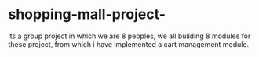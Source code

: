 # shopping-mall-project-
its a group project in which we are 8 peoples, we all building 8 modules for these project, from which i have implemented a cart management module.
